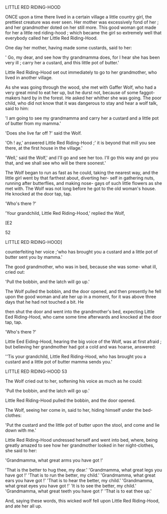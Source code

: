 LITTLE RED RIDING-HOOD

ONCE upon a time there lived in a certain village a little country
girl, the prettiest creature was ever seen. Her mother was
excessively fond of her ; and her grandmother doted on her still
more. This good woman got made for her a little red riding-hood ;
which became the girl so extremely well that everybody called her
Little Red Riding-Hood.

One day her mother, having made some custards, said to her:

' Go, my dear, and see how thy grandmamma does, for I hear she
has been very ill ; carry her a custard, and this little pot of butter.'

Little Red Riding-Hood set out immediately to go to her
grandmother, who lived in another village.

As she was going through the wood, she met with Gaffer Wolf,
who had a very great mind to eat her up, but he durst not, because
of some faggot-makers hard by in the forest. He asked her whither
she was going. The poor child, who did not know that it was
dangerous to stay and hear a wolf talk, said to him:

'I am going to see my grandmamma and carry her a custard
and a little pot of butter from my mamma.'

'Does she live far off ?' said the Wolf.

'Oh ! ay,' answered Little Red Riding-Hood ;' it is beyond that
mill you see there, at the first house in the village.'

'Well,' said the Wolf,' and I'll go and see her too. I'll go this
way and go you that, and we shall see who will be there soonest.'

The Wolf began to run as fast as he could, taking the nearest
way, and the little girl went by that farthest about, diverting her-
self in gathering nuts, running after butterflies, and making nose-
gays of such little flowers as she met with. The Wolf was not long
before he got to the old woman's house. He knocked at the door
tap, tap.

'Who's there ?'

'Your grandchild, Little Red Riding-Hood,' replied the Wolf,

<fw>[E2</fw>

<fw>52

LITTLE RED RIDING-HOOD]</fw>

counterfeiting her voice ;'who has brought you a custard and a
little pot of butter sent you by mamma.'

The good grandmother, who was in bed, because she was some-
what ill, cried out:

'Pull the bobbin, and the latch will go up.'

The Wolf pulled the bobbin, and the door opened, and then
presently he fell upon the good woman and ate her up in a moment,
for it was above three days that he had not touched a bit. He

then shut the door and went into the grandmother's bed, expecting
Little Eed Riding-Hood, who came some time afterwards and
knocked at the door tap, tap.

'Who's there ?'

Little Eed Eiding-Hood, hearing the big voice of the Wolf, was
at first afraid ; but believing her grandmother had got a cold and
was hoarse, answered:

''Tis your grandchild, Little Red Riding-Hood, who has brought
you a custard and a little pot of butter mamma sends you.'

<fw>LITTLE RED RIDING-HOOD 53</fw>

The Wolf cried out to her, softening his voice as much as he could:

'Pull the bobbin, and the latch will go up.'

Little Red Riding-Hood pulled the bobbin, and the door opened.

The Wolf, seeing her come in, said to her, hiding himself under
the bed-clothes:

'Put the custard and the little pot of butter upon the stool, and
come and lie down with me.'

Little Red Riding-Hood undressed herself and went into bed,
where, being greatly amazed to see how her grandmother looked
in her night-clothes, she said to her:

'Grandmamma, what great arms you have got !'

'That is the better to hug thee, my dear.'
'Grandmamma, what great legs you have got !'
'That is to run the better, my child.'
'Grandmamma, what great ears you have got !'
'That is to hear the better, my child.'
'Grandmamma, what great eyes you have got !'
'It is to see the better, my child.'
'Grandmamma, what great teeth you have got !'
'That is to eat thee up.'

And, saying these words, this wicked wolf fell upon Little Red
Riding-Hood, and ate her all up.
